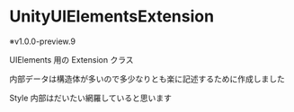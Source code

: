 # UnityUIElementsExtension
※v1.0.0-preview.9

UIElements 用の Extension クラス

内部データは構造体が多いので多少なりとも楽に記述するために作成しました

Style 内部はだいたい網羅していると思います

